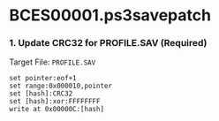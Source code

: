 # BCES00001.ps3savepatch

### 1. Update CRC32 for PROFILE.SAV (Required)

Target File: `PROFILE.SAV`

```
set pointer:eof+1
set range:0x000010,pointer
set [hash]:CRC32
set [hash]:xor:FFFFFFFF
write at 0x00000C:[hash]
```

